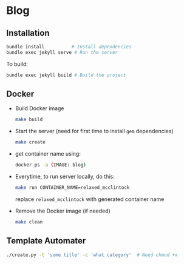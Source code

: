 # Blog

## Installation

```bash
bundle install          # Install dependencies
bundle exec jekyll serve # Run the server
```

To build:

```bash
bundle exec jekyll build # Build the project
```

## Docker

* Build Docker image
  ```bash
  make build
  ```

* Start the server (need for first time to install `gem` dependencies)
  ```bash
  make create
  ```

* get container name using:
  ```bash
  docker ps -a (IMAGE: blog)
  ```

* Everytime, to run server locally, do this:
  ```bash
  make run CONTAINER_NAME=relaxed_mcclintock 
  ```
  replace `relaxed_mcclintock` with generated container name

* Remove the Docker image (if needed)
  ```bash
  make clean
  ```

## Template Automater

```bash
./create.py -t 'some title' -c 'what category'  # Need chmod +x
```